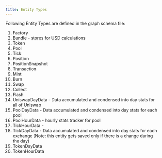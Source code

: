 ```yaml
---
title: Entity Types
---
```


Following Entity Types are defined in the graph schema file:

1. Factory
2. Bundle - stores for USD calculations
3. Token
4. Pool
5. Tick
6. Position
7. PositionSnapshot
8. Transaction
9. Mint
10. Burn
11. Swap
12. Collect
13. Flash
14. UniswapDayData - Data accumulated and condensed into day stats for all of Uniswap
15. PoolDayData - Data accumulated and condensed into day stats for each pool
16. PoolHourData - hourly stats tracker for pool
17. TickHourData - 
18. TickDayData - Data accumulated and condensed into day stats for each exchange (Note: this entity gets saved only if there is a change during the day)
19. TokenDayData
20. TokenHourData